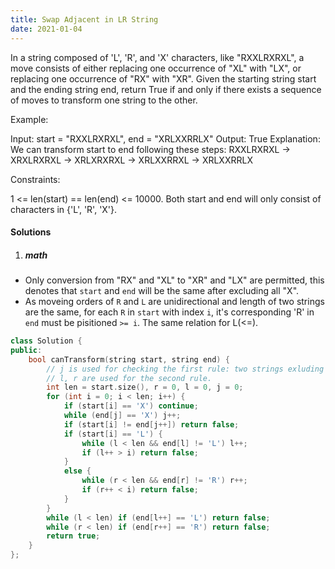 ```yaml
---
title: Swap Adjacent in LR String
date: 2021-01-04
---
```

In a string composed of 'L', 'R', and 'X' characters, like "RXXLRXRXL", a move consists of either replacing one occurrence of "XL" with "LX", or replacing one occurrence of "RX" with "XR". Given the starting string start and the ending string end, return True if and only if there exists a sequence of moves to transform one string to the other.

Example:

Input: start = "RXXLRXRXL", end = "XRLXXRRLX"
Output: True
Explanation:
We can transform start to end following these steps:
RXXLRXRXL ->
XRXLRXRXL ->
XRLXRXRXL ->
XRLXXRRXL ->
XRLXXRRLX
 

Constraints:

1 <= len(start) == len(end) <= 10000.
Both start and end will only consist of characters in {'L', 'R', 'X'}.

#### Solutions

1. ##### math

- Only conversion from "RX" and "XL" to "XR" and "LX" are permitted, this denotes that `start` and `end` will be the same after excluding all "X".
- As moveing orders of `R` and `L` are unidirectional and length of two strings are the same, for each `R` in `start` with index `i`, it's corresponding 'R' in `end` must be pisitioned `>= i`. The same relation for L(<=).

```cpp
class Solution {
public:
    bool canTransform(string start, string end) {
        // j is used for checking the first rule: two strings exluding X are the same
        // l, r are used for the second rule.
        int len = start.size(), r = 0, l = 0, j = 0;
        for (int i = 0; i < len; i++) {
            if (start[i] == 'X') continue;
            while (end[j] == 'X') j++;
            if (start[i] != end[j++]) return false;
            if (start[i] == 'L') {
                while (l < len && end[l] != 'L') l++;
                if (l++ > i) return false;
            }
            else {
                while (r < len && end[r] != 'R') r++;
                if (r++ < i) return false;
            }
        }
        while (l < len) if (end[l++] == 'L') return false;
        while (r < len) if (end[r++] == 'R') return false;
        return true;
    }
};
```